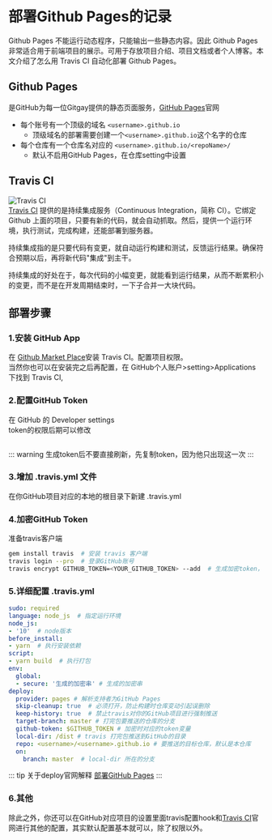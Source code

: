 # 部署Github Pages的记录

Github Pages 不能运行动态程序，只能输出一些静态内容。因此 Github Pages 非常适合用于前端项目的展示。可用于存放项目介绍、项目文档或者个人博客。本文介绍了怎么用 Travis CI 自动化部署 Github Pages。

## Github Pages

是GitHub为每一位Gitgay提供的静态页面服务，[GitHub Pages](https://pages.github.com/)官网

- 每个账号有一个顶级的域名 `<username>.github.io`
  - 顶级域名的部署需要创建一个`<username>.github.io`这个名字的仓库
- 每个仓库有一个仓库名对应的 `<username>.github.io/<repoName>/`
  - 默认不启用GitHub Pages，在仓库setting中设置

## Travis CI

<img :src="$withBase('/TravisCI.png')" alt="Travis CI"><br/>
[Travis CI](https://travis-ci.com) 提供的是持续集成服务（Continuous Integration，简称 CI）。它绑定 Github 上面的项目，只要有新的代码，就会自动抓取。然后，提供一个运行环境，执行测试，完成构建，还能部署到服务器。  

持续集成指的是只要代码有变更，就自动运行构建和测试，反馈运行结果。确保符合预期以后，再将新代码"集成"到主干。  

持续集成的好处在于，每次代码的小幅变更，就能看到运行结果，从而不断累积小的变更，而不是在开发周期结束时，一下子合并一大块代码。  

## 部署步骤

### 1.安装 GitHub App

在 [Github Market Place](https://github.com/marketplace)安装 Travis CI。配置项目权限。  
当然你也可以在安装完之后再配置，在 GitHub个人账户>setting>Applications 下找到 Travis CI,

### 2.配置GitHub Token
在  GitHub 的 Developer settings  
token的权限后期可以修改

<img :src="$withBase('/1567063318001.jpg')"><br/>

::: warning
生成token后不要直接刷新，先复制token，因为他只出现这一次
:::

### 3.增加 .travis.yml 文件

在你GitHub项目对应的本地的根目录下新建 .travis.yml

### 4.加密GitHub Token

准备travis客户端

```sh
gem install travis  # 安装 travis 客户端
travis login --pro  # 登录GitHub账号
travis encrypt GITHUB_TOKEN=<YOUR_GITHUB_TOKEN> --add  # 生成加密token，-add 自动添加到.travis.yml，因为他不会自动生成所以前面我们先添加了.travis.yml这个文件
```

### 5.详细配置 .travis.yml

```yaml
sudo: required
language: node_js  # 指定运行环境
node_js:  
- '10'  # node版本
before_install:
- yarn  # 执行安装依赖
script:
- yarn build  # 执行打包
env:
  global:
  - secure: '生成的加密串' # 生成的加密串
deploy:
  provider: pages # 解析支持者为GitHub Pages
  skip-cleanup: true  # 必须打开，防止构建时仓库变动引起误删除
  keep-history: true  # 禁止travis对你的GitHub项目进行强制推送
  target-branch: master # 打完包要推送的仓库的分支
  github-token: $GITHUB_TOKEN # 加密时对应的token变量
  local-dir: /dist # travis 打完包推送到GitHub的目录
  repo: <username>/<username>.github.io # 要推送的目标仓库，默认是本仓库
  on:
    branch: master  # local-dir 所在的分支
```

::: tip
关于deploy官网解释 [部署GitHub Pages](https://docs.travis-ci.com/user/deployment/pages/)
:::

### 6.其他

除此之外，你还可以在GitHub对应项目的设置里面travis配置hook和[Travis CI](https://travis-ci.com)官网进行其他的配置，其实默认配置基本就可以，除了权限以外。
